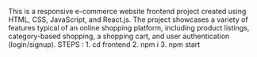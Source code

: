 This is a responsive e-commerce website frontend project created using HTML, CSS, JavaScript, and React.js. The project showcases a variety of features typical of an online shopping platform, including product listings, category-based shopping, a shopping cart, and user authentication (login/signup).
STEPS : 1. cd frontend
        2. npm i
        3. npm start
        
